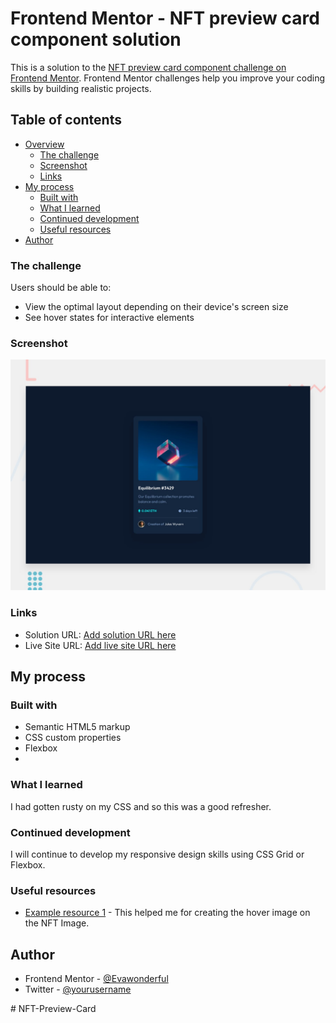 # Frontend Mentor - NFT preview card component solution

This is a solution to the [NFT preview card component challenge on Frontend Mentor](https://www.frontendmentor.io/challenges/nft-preview-card-component-SbdUL_w0U). Frontend Mentor challenges help you improve your coding skills by building realistic projects. 

## Table of contents

- [Overview](#overview)
  - [The challenge](#the-challenge)
  - [Screenshot](#screenshot)
  - [Links](#links)
- [My process](#my-process)
  - [Built with](#built-with)
  - [What I learned](#what-i-learned)
  - [Continued development](#continued-development)
  - [Useful resources](#useful-resources)
- [Author](#author)


### The challenge

Users should be able to:

- View the optimal layout depending on their device's screen size
- See hover states for interactive elements

### Screenshot

![Screenshot](./design/desktop-preview.jpg)



### Links

- Solution URL: [Add solution URL here](https://your-solution-url.com)
- Live Site URL: [Add live site URL here](https://your-live-site-url.com)

## My process

### Built with

- Semantic HTML5 markup
- CSS custom properties
- Flexbox
-

### What I learned

I had gotten rusty on my CSS and so this was a good refresher. 

### Continued development

I will continue to develop my responsive design skills using CSS Grid or Flexbox.



### Useful resources

- [Example resource 1](https://www.w3schools.com/css/css3_images.asp) - This helped me for creating the hover image on the NFT Image.


## Author

- Frontend Mentor - [@Evawonderful](https://www.frontendmentor.io/profile/Evawonderful
)
- Twitter - [@yourusername](https://www.twitter.com/eva_wond3rful)

#   N F T - P r e v i e w - C a r d 
 
 